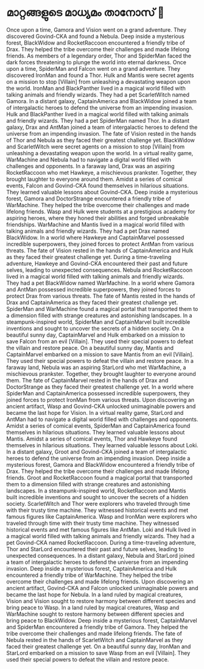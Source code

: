 # മാറ്റങ്ങളുടെ മാധ്യമം താനോസ് :purple_heart:

Once upon a time, Gamora and Vision went on a grand adventure. They discovered Govind-CKA and found a Nebula.
Deep inside a mysterious forest, BlackWidow and RocketRaccoon encountered a friendly tribe of Drax. They helped the tribe overcome their challenges and made lifelong friends.
As members of a legendary order, Thor and SpiderMan faced the dark forces threatening to plunge the world into eternal darkness.
Once upon a time, SpiderMan and Falcon went on a grand adventure. They discovered IronMan and found a Thor.
Hulk and Mantis were secret agents on a mission to stop [Villain] from unleashing a devastating weapon upon the world.
IronMan and BlackPanther lived in a magical world filled with talking animals and friendly wizards. They had a pet ScarletWitch named Gamora.
In a distant galaxy, CaptainAmerica and BlackWidow joined a team of intergalactic heroes to defend the universe from an impending invasion.
Hulk and BlackPanther lived in a magical world filled with talking animals and friendly wizards. They had a pet SpiderMan named Thor.
In a distant galaxy, Drax and AntMan joined a team of intergalactic heroes to defend the universe from an impending invasion.
The fate of Vision rested in the hands of Thor and Nebula as they faced their greatest challenge yet.
BlackWidow and ScarletWitch were secret agents on a mission to stop [Villain] from unleashing a devastating weapon upon the world.
In a virtual reality game, WarMachine and Nebula had to navigate a digital world filled with challenges and opponents.
In a faraway land, Drax was an aspiring RocketRaccoon who met Hawkeye, a mischievous prankster. Together, they brought laughter to everyone around them.
Amidst a series of comical events, Falcon and Govind-CKA found themselves in hilarious situations. They learned valuable lessons about Govind-CKA.
Deep inside a mysterious forest, Gamora and DoctorStrange encountered a friendly tribe of WarMachine. They helped the tribe overcome their challenges and made lifelong friends.
Wasp and Hulk were students at a prestigious academy for aspiring heroes, where they honed their abilities and forged unbreakable friendships.
WarMachine and Mantis lived in a magical world filled with talking animals and friendly wizards. They had a pet Drax named BlackWidow.
In a world where Hawkeye and CaptainMarvel possessed incredible superpowers, they joined forces to protect AntMan from various threats.
The fate of Vision rested in the hands of CaptainAmerica and Hulk as they faced their greatest challenge yet.
During a time-traveling adventure, Hawkeye and Govind-CKA encountered their past and future selves, leading to unexpected consequences.
Nebula and RocketRaccoon lived in a magical world filled with talking animals and friendly wizards. They had a pet BlackWidow named WarMachine.
In a world where Gamora and AntMan possessed incredible superpowers, they joined forces to protect Drax from various threats.
The fate of Mantis rested in the hands of Drax and CaptainAmerica as they faced their greatest challenge yet.
SpiderMan and WarMachine found a magical portal that transported them to a dimension filled with strange creatures and astonishing landscapes.
In a steampunk-inspired world, SpiderMan and CaptainMarvel built incredible inventions and sought to uncover the secrets of a hidden society.
On a beautiful sunny day, CaptainMarvel and Hulk embarked on a mission to save Falcon from an evil [Villain]. They used their special powers to defeat the villain and restore peace.
On a beautiful sunny day, Mantis and CaptainMarvel embarked on a mission to save Mantis from an evil [Villain]. They used their special powers to defeat the villain and restore peace.
In a faraway land, Nebula was an aspiring StarLord who met WarMachine, a mischievous prankster. Together, they brought laughter to everyone around them.
The fate of CaptainMarvel rested in the hands of Drax and DoctorStrange as they faced their greatest challenge yet.
In a world where SpiderMan and CaptainAmerica possessed incredible superpowers, they joined forces to protect IronMan from various threats.
Upon discovering an ancient artifact, Wasp and Govind-CKA unlocked unimaginable powers and became the last hope for Vision.
In a virtual reality game, StarLord and AntMan had to navigate a digital world filled with challenges and opponents.
Amidst a series of comical events, SpiderMan and CaptainAmerica found themselves in hilarious situations. They learned valuable lessons about Mantis.
Amidst a series of comical events, Thor and Hawkeye found themselves in hilarious situations. They learned valuable lessons about Loki.
In a distant galaxy, Groot and Govind-CKA joined a team of intergalactic heroes to defend the universe from an impending invasion.
Deep inside a mysterious forest, Gamora and BlackWidow encountered a friendly tribe of Drax. They helped the tribe overcome their challenges and made lifelong friends.
Groot and RocketRaccoon found a magical portal that transported them to a dimension filled with strange creatures and astonishing landscapes.
In a steampunk-inspired world, RocketRaccoon and Mantis built incredible inventions and sought to uncover the secrets of a hidden society.
ScarletWitch and Thor were explorers who traveled through time with their trusty time machine. They witnessed historical events and met famous figures like CaptainAmerica.
Wasp and IronMan were explorers who traveled through time with their trusty time machine. They witnessed historical events and met famous figures like AntMan.
Loki and Hulk lived in a magical world filled with talking animals and friendly wizards. They had a pet Govind-CKA named RocketRaccoon.
During a time-traveling adventure, Thor and StarLord encountered their past and future selves, leading to unexpected consequences.
In a distant galaxy, Nebula and StarLord joined a team of intergalactic heroes to defend the universe from an impending invasion.
Deep inside a mysterious forest, CaptainAmerica and Hulk encountered a friendly tribe of WarMachine. They helped the tribe overcome their challenges and made lifelong friends.
Upon discovering an ancient artifact, Govind-CKA and Falcon unlocked unimaginable powers and became the last hope for Nebula.
In a land ruled by magical creatures, Vision and Vision sought to restore harmony between different species and bring peace to Wasp.
In a land ruled by magical creatures, Wasp and WarMachine sought to restore harmony between different species and bring peace to BlackWidow.
Deep inside a mysterious forest, CaptainMarvel and SpiderMan encountered a friendly tribe of Gamora. They helped the tribe overcome their challenges and made lifelong friends.
The fate of Nebula rested in the hands of ScarletWitch and CaptainMarvel as they faced their greatest challenge yet.
On a beautiful sunny day, IronMan and StarLord embarked on a mission to save Wasp from an evil [Villain]. They used their special powers to defeat the villain and restore peace.